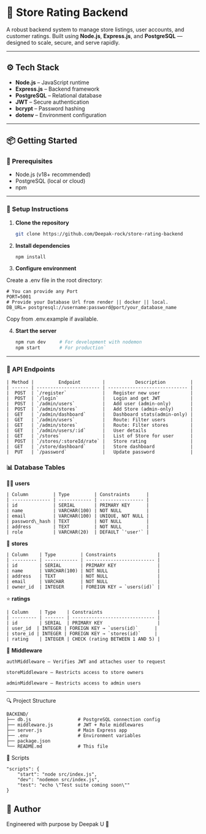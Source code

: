 # 🧠 Store Rating Backend

A robust backend system to manage store listings, user accounts, and customer ratings. Built using **Node.js**, **Express.js**, and **PostgreSQL** — designed to scale, secure, and serve rapidly.

---

## ⚙️ Tech Stack

- **Node.js** – JavaScript runtime
- **Express.js** – Backend framework
- **PostgreSQL** – Relational database
- **JWT** – Secure authentication
- **bcrypt** – Password hashing
- **dotenv** – Environment configuration

---

## 📦 Getting Started

### 🔧 Prerequisites

- Node.js (v18+ recommended)
- PostgreSQL (local or cloud)
- npm

---

### 🚀 Setup Instructions

1. **Clone the repository**

    ```bash
    git clone https://github.com/Deepak-rock/store-rating-backend

2. **Install dependencies**

    ```bash
    npm install

3. **Configure environment**

Create a .env file in the root directory:

    # You can provide any Port
    PORT=5001
    # Provide your Database Url from render || docker || local.  
    DB_URL= postgresql://username:password@port/your_database_name 

Copy from .env.example if available.

4. **Start the server**
    ```bash
    npm run dev     # For development with nodemon
    npm start       # For production`

---

### 🧠 API Endpoints

    | Method |         Endpoint        |           Description         |
    | ------ | ----------------------- | ----------------------------- |
    |  POST  | `/register`             |   Register new user           |
    |  POST  | `/login`                |   Login and get JWT           |
    |  POST  | `/admin/users`          |   Add user (admin-only)       |
    |  POST  | `/admin/stores`         |   Add Store (admin-only)      |
    |  GET   | `/admin/dashboard`      |   Dashboard stats(admin-only) |
    |  GET   | `/admin/users`          |   Route: Filter users         |
    |  GET   | `/admin/stores`         |   Route: Filter stores        |
    |  GET   | `/admin/users/:id`      |   User details                |
    |  GET   | `/stores`               |   List of Store for user      |
    |  POST  | `/stores/:storeId/rate` |   Store rating                |
    |  GET   | `/store/dashboard`      |   Store dashboard             |
    |  PUT   | `/password`             |   Update password             |


### 📊 Database Tables

🧑‍💼 **users**

    | Column         | Type         | Constraints      |
    | -------------- | ------------ | ---------------- |
    | id             | SERIAL       | PRIMARY KEY      |
    | name           | VARCHAR(100) | NOT NULL         |
    | email          | VARCHAR(100) | UNIQUE, NOT NULL |
    | password\_hash | TEXT         | NOT NULL         |
    | address        | TEXT         | NOT NULL         |
    | role           | VARCHAR(20)  | DEFAULT `'user'` |


🏬 **stores**

    | Column    | Type         | Constraints               |
    | --------- | ------------ | ------------------------- |
    | id        | SERIAL       | PRIMARY KEY               |
    | name      | VARCHAR(100) | NOT NULL                  |
    | address   | TEXT         | NOT NULL                  |
    | email     | VARCHAR      | NOT NULL                  |
    | owner_id  | INTEGER      | FOREIGN KEY → `users(id)` |


⭐ **ratings**

    | Column    | Type    | Constraints                    |
    | --------- | ------- | ------------------------------ |
    | id        | SERIAL  | PRIMARY KEY                    |
    | user_id  | INTEGER | FOREIGN KEY → `users(id)`      |
    | store_id | INTEGER | FOREIGN KEY → `stores(id)`     |
    | rating    | INTEGER | CHECK (rating BETWEEN 1 AND 5) |

🔐 **Middleware**

    authMiddleware – Verifies JWT and attaches user to request

    storeMiddleware – Restricts access to store owners

    adminMiddleware – Restricts access to admin users

---

🔍 Project Structure

    BACKEND/
    ├── db.js                 # PostgreSQL connection config
    ├── middleware.js         # JWT + Role middlewares
    ├── server.js             # Main Express app
    ├── .env                  # Environment variables
    ├── package.json
    └── README.md             # This file

🧪 Scripts

    "scripts": {
        "start": "node src/index.js",
        "dev": "nodemon src/index.js",
        "test": "echo \"Test suite coming soon\""
    }

## 🧠 Author

Engineered with purpose by Deepak U 🚀